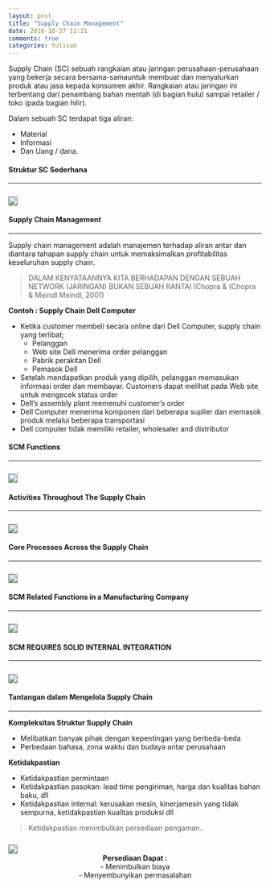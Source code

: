 ```yaml
---
layout: post
title: "Supply Chain Management"
date: 2016-10-27 11:21
comments: true
categories: tulisan
---
```


Supply Chain (SC) sebuah rangkaian atau jaringan perusahaan-perusahaan yang bekerja
secara bersama-samauntuk membuat dan menyalurkan produk atau
jasa kepada konsumen akhir. Rangkaian atau jaringan ini terbentang
dari penambang bahan mentah (di bagian hulu) sampai retailer / toko
(pada bagian hilir).

<!-- more -->

Dalam sebuah SC terdapat tiga aliran:
<ul> 
<li>Material</li>
<li>Informasi</li>
<li>Dan Uang / dana.</li>
</ul>

#### Struktur SC Sederhana

<hr />

<img src="{{root_url}}/images/blog/scm/struktur_sc.png" style="border:1px solid grey;margin-top:0.8em">

#### Supply Chain Management

<hr />

Supply chain management adalah manajemen terhadap aliran antar dan diantara tahapan supply chain untuk memaksimalkan profitabilitas keseluruhan supply chain.

> DALAM KENYATAANNYA KITA BERHADAPAN DENGAN SEBUAH NETWORK (JARINGAN) BUKAN SEBUAH RANTAI (Chopra & (Chopra & Meindl Meindl, 2001)

<b>Contoh : Supply Chain Dell Computer</b>

<ul>
	<li>Ketika customer membeli secara online dari Dell Computer, supply chain yang terlibat;
	    <ul>
	    	<li>Pelanggan</li>
	    	<li>Web site Dell menerima order pelanggan</li>
	    	<li>Pabrik perakitan Dell</li>
	    	<li>Pemasok Dell</li>
            </ul>
	</li>
	<li>Setelah mendapatkan produk yang dipilih, pelanggan memasukan informasi order dan membayar. Customers dapat melihat pada Web site untuk mengecek status order</li>
	<li>Dell’s assembly plant memenuhi customer’s order</li>
	<li>Dell Computer menerima komponen dari beberapa suplier dan memasok produk melalui beberapa transportasi</li>
	<li>Dell computer tidak memiliki retailer, wholesaler and distributor</li>
</ul>

#### SCM Functions

<hr />

<img src="{{root_url}}/images/blog/scm/scm_function.png" style="border:1px solid grey;margin-top:0.8em">

#### Activities Throughout The Supply Chain

<hr />

<img src="{{root_url}}/images/blog/scm/scm_activities.png" style="border:1px solid grey;margin-top:0.8em">

#### Core Processes Across the Supply Chain

<hr />

<img src="{{root_url}}/images/blog/scm/scm_information_flow.png" style="border:1px solid grey;margin-top:0.8em">

#### SCM Related Functions in a Manufacturing Company

<hr />

<img src="{{root_url}}/images/blog/scm/scm_functions_manufactoring.png" style="border:1px solid grey;margin-top:0.8em">

#### SCM REQUIRES SOLID INTERNAL INTEGRATION

<hr />

<img src="{{root_url}}/images/blog/scm/scm_internal_integration.png" style="border:1px solid grey;margin-top:0.8em">

#### Tantangan dalam Mengelola Supply Chain

<hr />

<b>Kompleksitas Struktur Supply Chain</b>
<ul>
	<li>Melibatkan banyak pihak dengan kepentingan yang berbeda-beda</li>
	<li>Perbedaan bahasa, zona waktu dan budaya antar perusahaan</li>
</ul>

<b>Ketidakpastian</b>
<ul>
	<li>Ketidakpastian permintaan</li>
	<li>Ketidakpastian pasokan: lead time pengiriman, harga dan kualitas
bahan baku, dll</li>
	<li>Ketidakpastian internal: kerusakan mesin, kinerjamesin yang tidak
sempurna, ketidakpastian kualitas produksi dll</li>
</ul>

> Ketidakpastian menimbulkan persediaan pengaman..

<img src="{{root_url}}/images/blog/scm/scm_persediaan_pengamanan.png" style="border:1px solid grey;margin-top:0.8em">
<center>
<b>Persediaan Dapat : </b><br />
- Menimbulkan biaya <br />
- Menyembunyikan permasalahan <br />
</center>

